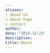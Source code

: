 ```yaml
---
aliases:
- about-us
- about-hugo
- contact
author: 
date: "2019-12-23"
description: 
title: About
---
```


